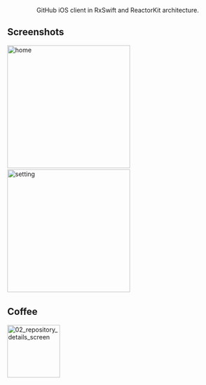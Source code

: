 <p align="center">
  GitHub iOS client in RxSwift and ReactorKit architecture.
</p>

## Screenshots

<img alt="home" src="https://github.com/tospery/SWHub/blob/1.0.4/screenshots/home.jpeg?raw=true" width="280">&nbsp;
<img alt="setting" src="https://github.com/tospery/SWHub/blob/1.0.4/screenshots/setting.jpeg?raw=true" width="280">&nbsp;

## Coffee
<img alt="02_repository_details_screen" src="https://github.com/tospery/SWHub/blob/1.0.4/screenshots/coffee.jpeg?raw=true" width="120">&nbsp;